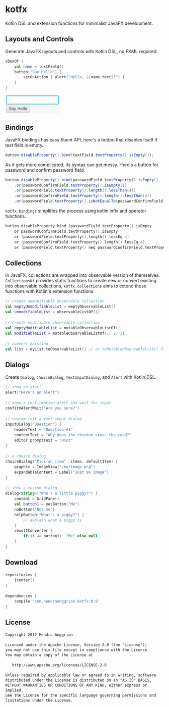 kotfx
=====
Kotlin DSL and extension functions for minimalist JavaFX development.

Layouts and Controls
--------------------
Generate JavaFX layouts and controls with Kotlin DSL, no FXML required.
```kotlin
vboxOf {
    val name = textField()
    button("Say Hello") {
        setOnAction { alert("Hello, ${name.text}!") }
    }
}
```

![Demo][demo_layoutsandcontrols]

Bindings
--------
JavaFX bindings has easy fluent API, here's a button that disables itself if text field is empty.
```java
button.disableProperty().bind(textField.textProperty().isEmpty());
```

As it gets more complicated, its syntax can get messy. Here's a button for password and confirm password field.
```java
button.disableProperty().bind(passwordField.textProperty().isEmpty()
    .or(passwordConfirmField.textProperty().isEmpty())
    .or(passwordField.textProperty().length().lessThan(4))
    .or(passwordConfirmField.textProperty().length().lessThan(4))
    .or(passwordField.textProperty().isNotEqualTo(passwordConfirmField.textProperty())));
```

`kotfx.bindings` simplifies the process using kotlin infix and operator functions.
```kotlin
button.disableProperty bind (passwordField.textProperty().isEmpty
    or passwordConfirmField.textProperty().isEmpty
    or (passwordField.textProperty().length() lessEq 4)
    or (passwordConfirmField.textProperty().length() lessEq 4)
    or (passwordField.textProperty() neq passwordConfirmField.textProperty()))
```

Collections
-----------
In JavaFX, collections are wrapped into observable version of themselves.
`CollectionsKt` provides static functions to create new or convert existing into observable collections,
`kotfx.collections` aims to extend those functions with Kotlin's extension functions.

```kotlin
// create unmodifiable observable collection
val emptyUnmodifiableList = emptyObservableList()
val unmodifiableList = observableListOf(1)

// create modifiable observable collection
val emptyModifiableList = mutableObservableListOf()
val modifiableList = mutableObservableListOf(1, 2, 3)

// convert existing
val list = myList.toObservableList() // or toMutableObservableList() for modifiable version
```

Dialogs
-------
Create `Dialog`, `ChoiceDialog`, `TextInputDialog`, and `Alert` with Kotlin DSL.

```kotlin
// show an alert
alert("Here's an alert")

// show a confirmation alert and wait for input
confirmAlertWait("Are you sure?")

// custom init a text input dialog
inputDialog("Question") {
    headerText = "Question #1"
    contentText = "Why does the chicken cross the road?"
    editor.promptText = "Hint"
}

// a choice dialog
choiceDialog("Pick an item", items, defaultItem) {
    graphic = ImageView("/my/image.png")
    expandableContent = Label("Just an image")
}

// show a custom dialog
dialog<String>("Who's a little piggy?") {
    content = GridPane()
    val button1 = yesButton("Me")
    noButton("Not me")
    helpButton("What's a piggy?") {
        // explain what a piggy is
    }
    resultConverter {
        if(it == button1)  "Me" else null  
    }
}
```

Download
--------
```gradle
repositories {
    jcenter()
}

dependencies {
    compile 'com.hendraanggrian:kotfx:0.9'
}
```

License
-------
    Copyright 2017 Hendra Anggrian

    Licensed under the Apache License, Version 2.0 (the "License");
    you may not use this file except in compliance with the License.
    You may obtain a copy of the License at

       http://www.apache.org/licenses/LICENSE-2.0

    Unless required by applicable law or agreed to in writing, software
    distributed under the License is distributed on an "AS IS" BASIS,
    WITHOUT WARRANTIES OR CONDITIONS OF ANY KIND, either express or implied.
    See the License for the specific language governing permissions and
    limitations under the License.
    
[demo_layoutsandcontrols]: /art/demo_layoutsandcontrols.png
